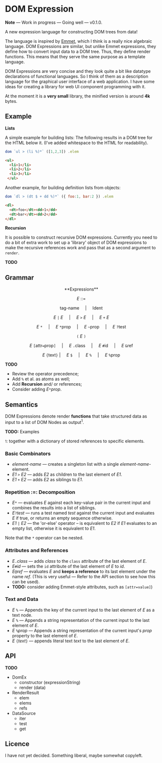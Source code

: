 DOM Expression
==============

**Note** —  Work in progress —  Going well — v0.1.0.

A new expression language for constructing DOM trees from data!

The language is inspired by [Emmet][1], which I think is a really nice algebraic language. DOM Expressions are similar, but unlike Emmet expressions, they define how to convert input data to a DOM tree. Thus, they define render functions. This means that they serve the same purpose as a template language. 

DOM Expressions are very concise and they look quite a bit like datatype declarations of functional languages. 
So I think of them as a description language for the graphical user interface of a web application. I have some ideas for creating a library for web UI component programming with it.  

At the moment it is a **very small** library, the minified version is around **4k** bytes. 


[1]: https://docs.emmet.io/abbreviations/

Example
-------

**Lists**

A simple example for building lists: The following results in a DOM tree for the HTML below it. (I've added whitespace to the HTML for readability). 

```javascript
dom `ul > (li %)*` ([1,2,3]) .elem
```
```html
<ul>
  <li>1</li>
  <li>2</li>
  <li>3</li>
 </ul>
```

Another example, for building definition lists from objects:

```javascript
dom `dl > (dt $ + dd %)*` ({ foo:1, bar:2 }) .elem
```
```html
<dl>
  <dt>foo</dt><dd>1</dd>
  <dt>bar</dt><dd>2</dd>
</dl>
```


**Recursion**

It is possible to construct recursive DOM expressions. 
Currently you need to do a bit of extra work to set up a 'library' object of DOM expressions to make the recursive references work and pass that as a second argument to `render`.

**TODO**

Grammar
-------

<center>
**Expressions**

_E_ ::=   

tag-name     |     Ident  

_E_ `|` _E_     |     _E_ `>` _E_     |     _E_ `+` _E_  

_E_ `*`     |     _E_ `*`prop     |     _E_ `~`prop     |     _E_ `?`test  

`(` _E_ `)`  

_E_ `[`attr`=`prop`]`     |     _E_ `.`class     |     _E_ `#`id     |     _E_ `&`ref  

_E_ `{`text`}` |     _E_ `$`     |     _E_ `%`     |     _E_ `%`prop  
</center>

**TODO**  

- Review the operator precedence;
- Add `%` et al. as atoms as well;  
- Add **Recursion** and/ or references;  
- Consider adding _E_`*`_prop_.

Semantics
---------

DOM Expressions denote render **functions** that take structured data as input to a list of DOM Nodes as output<sup>1</sup>.

**TODO:** Examples

<small>1</small>: together with a dictionary of stored references to specific elements. 

### Basic Combinators

- _element-name_ — creates a singleton list with a single _element-name_-element.
- _E1_ `>` _E2_ — adds _E2_ as children to the last element of _E1_.
- _E1_ `+` _E2_ — adds _E2_ as siblings to _E1_.

### Repetition :=: Decomposition

- _E_`*` — evaluates _E_ against each key-value pair in the current input and combines the results into a list of siblings. 
- _E_`?`_test_ — runs a test named _test_ against the current input and evaluates _E_ if true, or returns an empty sequence otherwise. 
- _E1_ `|` _E2_ — the 'or-else' operator – is equivalent to _E2_ if _E1_ evaluates to an empty list, otherwise it is equivalent to _E1_. 


Note that the `*` operator can be nested.  

### Attributes and References

- _E_`.`_class_ — adds _class_ to the `class` attribute of the last element of _E_.
- _E_`#`_id_ — sets the `id` attribute of the last element of _E_ to _id_.
- _E_`@`_ref_ — evaluates _E_ and **keeps a reference** to its last element under the name _ref_. (This is very useful — Refer to the API section to see how this can be used). 
- **TODO:** consider adding Emmet-style attributes, such as `[attr=value]`)

### Text and Data

- _E_ `%` — Appends the key of the current input to the last element of _E_ as a text node. 
- _E_ `%` — Appends a string representation of the current input to the last element of _E_. 
- _E_ `%`_prop_ — Appends a string representation of the current input's _prop_ property to the last element of _E_. 
- _E_ `{`_text_`}` — appends literal text _text_ to the last element of _E_.

API
---

**TODO**

- DomEx
  - constructor (expressionString)
  - render (data)
- RenderResult
  - elem
  - elems
  - refs
- DataSource
  - iter
  - test
  - get


Licence
-------

I have not yet decided. Something liberal, maybe somewhat copyleft. 
